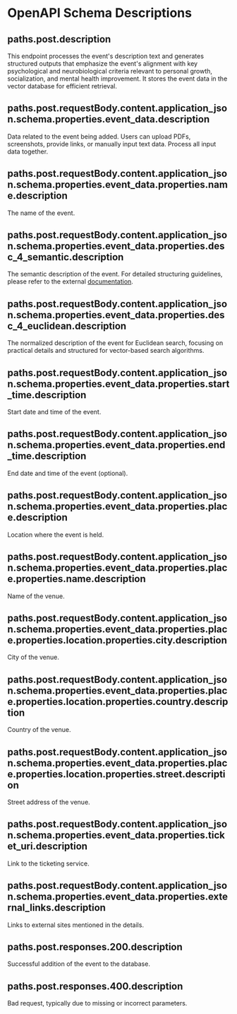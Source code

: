 # OpenAPI Schema Descriptions

## paths.post.description
This endpoint processes the event's description text and generates structured outputs that emphasize the event's alignment with key psychological and neurobiological criteria relevant to personal growth, socialization, and mental health improvement. It stores the event data in the vector database for efficient retrieval.

## paths.post.requestBody.content.application_json.schema.properties.event_data.description
Data related to the event being added. Users can upload PDFs, screenshots, provide links, or manually input text data. Process all input data together.

## paths.post.requestBody.content.application_json.schema.properties.event_data.properties.name.description
The name of the event.

## paths.post.requestBody.content.application_json.schema.properties.event_data.properties.desc_4_semantic.description
The semantic description of the event. For detailed structuring guidelines, please refer to the external [documentation](https://github.com/eslinko/eventify-estonia/blob/main/semantic-description-guidelines.md).

## paths.post.requestBody.content.application_json.schema.properties.event_data.properties.desc_4_euclidean.description
The normalized description of the event for Euclidean search, focusing on practical details and structured for vector-based search algorithms.

## paths.post.requestBody.content.application_json.schema.properties.event_data.properties.start_time.description
Start date and time of the event.

## paths.post.requestBody.content.application_json.schema.properties.event_data.properties.end_time.description
End date and time of the event (optional).

## paths.post.requestBody.content.application_json.schema.properties.event_data.properties.place.description
Location where the event is held.

## paths.post.requestBody.content.application_json.schema.properties.event_data.properties.place.properties.name.description
Name of the venue.

## paths.post.requestBody.content.application_json.schema.properties.event_data.properties.place.properties.location.properties.city.description
City of the venue.

## paths.post.requestBody.content.application_json.schema.properties.event_data.properties.place.properties.location.properties.country.description
Country of the venue.

## paths.post.requestBody.content.application_json.schema.properties.event_data.properties.place.properties.location.properties.street.description
Street address of the venue.

## paths.post.requestBody.content.application_json.schema.properties.event_data.properties.ticket_uri.description
Link to the ticketing service.

## paths.post.requestBody.content.application_json.schema.properties.event_data.properties.external_links.description
Links to external sites mentioned in the details.

## paths.post.responses.200.description
Successful addition of the event to the database.

## paths.post.responses.400.description
Bad request, typically due to missing or incorrect parameters.

